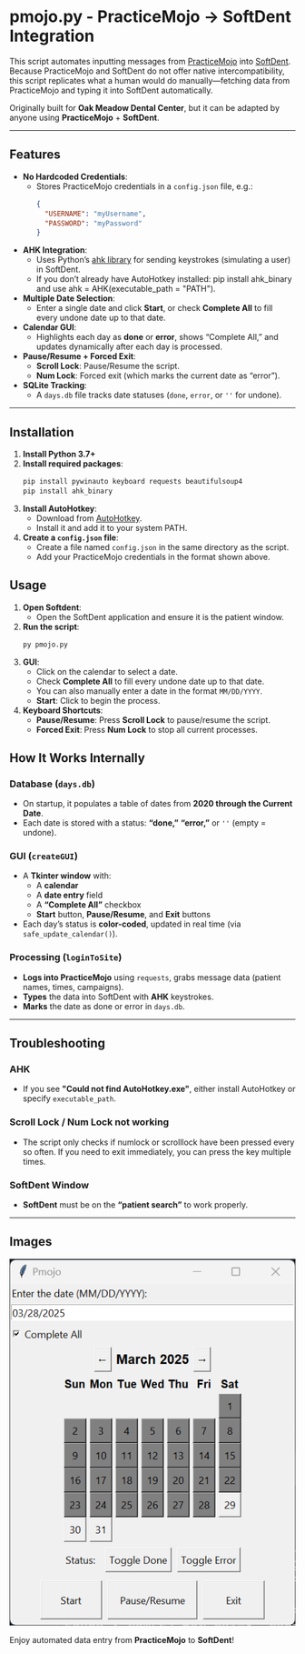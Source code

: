 # pmojo.py - PracticeMojo → SoftDent Integration

This script automates inputting messages from [PracticeMojo](https://practicemojo.com/) into [SoftDent](https://www.carestreamdental.com/en-us/training/softdent/). Because PracticeMojo and SoftDent do not offer native intercompatibility, this script replicates what a human would do manually—fetching data from PracticeMojo and typing it into SoftDent automatically.

Originally built for **Oak Meadow Dental Center**, but it can be adapted by anyone using **PracticeMojo** + **SoftDent**.

---

## Features

- **No Hardcoded Credentials**:  
  - Stores PracticeMojo credentials in a `config.json` file, e.g.:
    ```json
    {
      "USERNAME": "myUsername",
      "PASSWORD": "myPassword"
    }
    ```
- **AHK Integration**:  
  - Uses Python’s [ahk library](https://github.com/spyoungtech/ahk) for sending keystrokes (simulating a user) in SoftDent.  
  - If you don’t already have AutoHotkey installed: pip install ahk_binary and use ahk = AHK(executable_path = "PATH").
- **Multiple Date Selection**:
  - Enter a single date and click **Start**, or check **Complete All** to fill every undone date up to that date.
- **Calendar GUI**:  
  - Highlights each day as **done** or **error**, shows “Complete All,” and updates dynamically after each day is processed.
- **Pause/Resume + Forced Exit**:  
  - **Scroll Lock**: Pause/Resume the script.  
  - **Num Lock**: Forced exit (which marks the current date as “error”).
- **SQLite Tracking**:  
  - A `days.db` file tracks date statuses (`done`, `error`, or `''` for undone).

---

## Installation

1. **Install Python 3.7+**  
2. **Install required packages**:
   ```bash
   pip install pywinauto keyboard requests beautifulsoup4
   pip install ahk_binary
   ```
3. **Install AutoHotkey**:  
   - Download from [AutoHotkey](https://www.autohotkey.com/).  
   - Install it and add it to your system PATH.
4. **Create a `config.json` file**:  
   - Create a file named `config.json` in the same directory as the script.  
   - Add your PracticeMojo credentials in the format shown above.

## Usage
1. **Open Softdent**:  
   - Open the SoftDent application and ensure it is the patient window.
2. **Run the script**:
   ```bash
   py pmojo.py
   ```
3. **GUI**:
   - Click on the calendar to select a date.  
   - Check **Complete All** to fill every undone date up to that date.
   - You can also manually enter a date in the format `MM/DD/YYYY`.
   - **Start**: Click to begin the process.
4. **Keyboard Shortcuts**:
   - **Pause/Resume**: Press **Scroll Lock** to pause/resume the script.
   - **Forced Exit**: Press **Num Lock** to stop all current processes.

## How It Works Internally

### Database (`days.db`)
- On startup, it populates a table of dates from **2020 through the Current Date**.  
- Each date is stored with a status: **“done,”** **“error,”** or `''` (empty = undone).

### GUI (`createGUI`)
- A **Tkinter window** with:
  - A **calendar**  
  - A **date entry** field  
  - A **“Complete All”** checkbox  
  - **Start** button, **Pause/Resume**, and **Exit** buttons  
- Each day’s status is **color-coded**, updated in real time (via `safe_update_calendar()`).

### Processing (`loginToSite`)
- **Logs into PracticeMojo** using `requests`, grabs message data (patient names, times, campaigns).  
- **Types** the data into SoftDent with **AHK** keystrokes.  
- **Marks** the date as done or error in `days.db`.

---

## Troubleshooting

### AHK
- If you see **"Could not find AutoHotkey.exe"**, either install AutoHotkey or specify `executable_path`.

### Scroll Lock / Num Lock not working
- The script only checks if numlock or scrolllock have been pressed every so often. If you need to exit immediately, you can press the key multiple times.

### SoftDent Window
- **SoftDent** must be on the **“patient search”** to work properly.

---

## Images
![Calendar GUI](images/ProgramImage.png)

Enjoy automated data entry from **PracticeMojo** to **SoftDent**!

